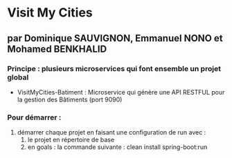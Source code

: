# Visit My Cities

## par Dominique SAUVIGNON, Emmanuel NONO et Mohamed BENKHALID

### Principe : plusieurs microservices qui font ensemble un projet global

- VisitMyCities-Batiment : Microservice qui génère une API RESTFUL pour la gestion des Bâtiments (port 9090)



### Pour démarrer : 

1. démarrer chaque projet en faisant une configuration de run avec :
   1. le projet en répertoire de base
   2. en goals : la commande suivante : clean install spring-boot:run